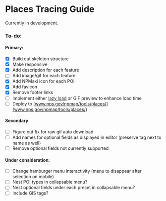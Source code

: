 # Places Tracing Guide

Currently in development.

### To-do:

#### Primary:

- [X] Build out skeleton structure
- [X] Make responsive
- [X] Add description for each feature
- [ ] Add image/gif for each feature
- [X] Add NPMaki icon for each POI
- [X] Add favicon
- [X] Remove footer links
- [ ] Implement either [lazy load](http://www.appelsiini.net/projects/lazyload) or GIF preview to enhance load time
- [ ] Deploy to [www.nps.gov/npmap/tools/places/](www.nps.gov/npmap/tools/places/)

#### Secondary

- [ ] Figure out fix for raw gif auto download
- [ ] Add names for optional fields as displayed in editor (preserve tag next to name as well)
- [ ] Remove optional fields not currently supported

#### Under consideration:

- [ ] Change hamburger menu interactivity (menu to disappear after selection on mobile) 
- [ ] Nest POI types in collapsable menu?
- [ ] Nest optional fields under each preset in collapsable menu?
- [ ] Include GIS tags?